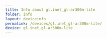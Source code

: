 ```yaml
---
title: Info about gl.inet_gl-ar300m-lite
folder: info
layout: deviceinfo
permalink: /devices/gl.inet_gl-ar300m-lite/
device: gl.inet_gl-ar300m-lite
---
```

